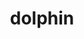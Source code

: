 ---
layout: smileys&emotion
title: dolphin
emoji: dolphin
permalink: 🐬.html
image: assets/img/3moji/dolphin.png
---